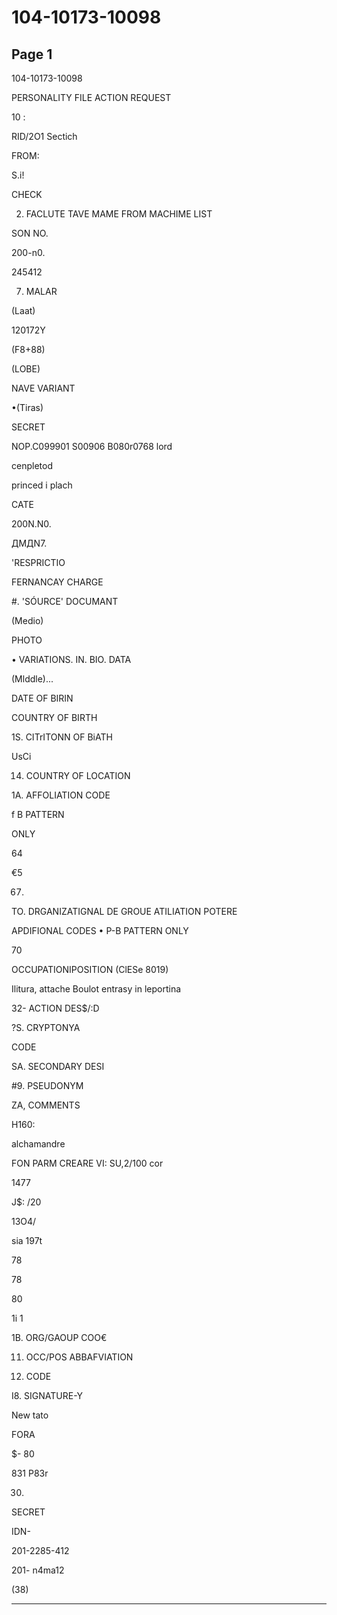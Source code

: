 # 104-10173-10098

## Page 1

104-10173-10098

PERSONALITY FILE ACTION REQUEST

10 :

RID/2O1 Sectich

FROM:

S.i!

CHECK

2. FACLUTE TAVE MAME FROM MACHIME LIST

SON NO.

200-n0.

245412

7. MALAR

(Laat)

120172Y

(F8+88)

(LOBE)

NAVE VARIANT

•(Tiras)

SECRET

NOP.C099901 S00906 B080r0768 lord

cenpletod

princed i plach

CATE

200N.N0.

ДMДN7.

'RESPRICTIO

FERNANCAY CHARGE

#. 'SÓURCE' DOCUMANT

(Medio)

PHOTO

• VARIATIONS. IN. BIO. DATA

(Mlddle)...

DATE OF BIRIN

COUNTRY OF BIRTH

1S. CITrITONN OF BiATH

UsCi

14. COUNTRY OF LOCATION

1A. AFFOLIATION CODE

f B PATTERN

ONLY

64

€5

67.

TO. DRGANIZATIGNAL DE GROUE ATILIATION POTERE

APDIFIONAL CODES • P-B PATTERN ONLY

70

OCCUPATIONIPOSITION (ClESe 8019)

Ilitura, attache Boulot entrasy in leportina

32- ACTION DES$/:D

?S. CRYPTONYA

CODE

SA. SECONDARY DESI

#9. PSEUDONYM

ZA, COMMENTS

H160:

alchamandre

FON PARM CREARE VI: SU,2/100 cor

1477

J$: /20

13O4/

sia 197t

78

78

80

1i 1

1B. ORG/GAOUP COO€

11. OCC/POS ABBAFVIATION

29. CODE

I8. SIGNATURE-Y

New tato

FORA

$- 80

831 P83r

30.

SECRET

IDN-

201-2285-412

201- n4ma12

(38)

---

